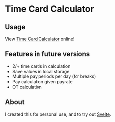 # Time Card Calculator

## Usage
View [Time Card Calculator](https://projects.tohuber.com/timecard/) online!

## Features in future versions
- 2/+ time cards in calculation
- Save values in local storage
- Multiple pay periods per day (for breaks)
- Pay calculation given payrate
- OT calculation

## About
I created this for personal use, and to try out [Svelte](https://svelte.dev/).